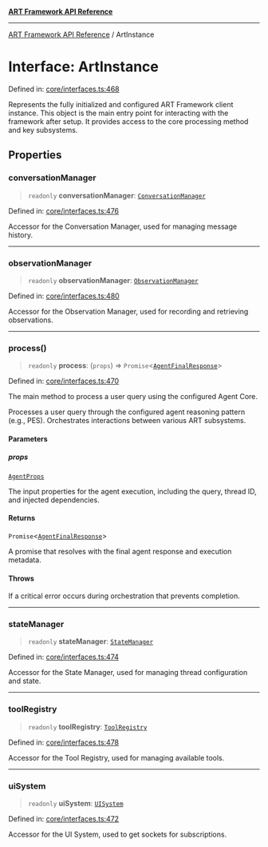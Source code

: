 [**ART Framework API Reference**](../README.md)

***

[ART Framework API Reference](../README.md) / ArtInstance

# Interface: ArtInstance

Defined in: [core/interfaces.ts:468](https://github.com/hashangit/ART/blob/d99cb328093f6dec701b3289d82d5abbf64a3736/src/core/interfaces.ts#L468)

Represents the fully initialized and configured ART Framework client instance.
This object is the main entry point for interacting with the framework after setup.
It provides access to the core processing method and key subsystems.

## Properties

### conversationManager

> `readonly` **conversationManager**: [`ConversationManager`](ConversationManager.md)

Defined in: [core/interfaces.ts:476](https://github.com/hashangit/ART/blob/d99cb328093f6dec701b3289d82d5abbf64a3736/src/core/interfaces.ts#L476)

Accessor for the Conversation Manager, used for managing message history.

***

### observationManager

> `readonly` **observationManager**: [`ObservationManager`](ObservationManager.md)

Defined in: [core/interfaces.ts:480](https://github.com/hashangit/ART/blob/d99cb328093f6dec701b3289d82d5abbf64a3736/src/core/interfaces.ts#L480)

Accessor for the Observation Manager, used for recording and retrieving observations.

***

### process()

> `readonly` **process**: (`props`) => `Promise`\<[`AgentFinalResponse`](AgentFinalResponse.md)\>

Defined in: [core/interfaces.ts:470](https://github.com/hashangit/ART/blob/d99cb328093f6dec701b3289d82d5abbf64a3736/src/core/interfaces.ts#L470)

The main method to process a user query using the configured Agent Core.

Processes a user query through the configured agent reasoning pattern (e.g., PES).
Orchestrates interactions between various ART subsystems.

#### Parameters

##### props

[`AgentProps`](AgentProps.md)

The input properties for the agent execution, including the query, thread ID, and injected dependencies.

#### Returns

`Promise`\<[`AgentFinalResponse`](AgentFinalResponse.md)\>

A promise that resolves with the final agent response and execution metadata.

#### Throws

If a critical error occurs during orchestration that prevents completion.

***

### stateManager

> `readonly` **stateManager**: [`StateManager`](StateManager.md)

Defined in: [core/interfaces.ts:474](https://github.com/hashangit/ART/blob/d99cb328093f6dec701b3289d82d5abbf64a3736/src/core/interfaces.ts#L474)

Accessor for the State Manager, used for managing thread configuration and state.

***

### toolRegistry

> `readonly` **toolRegistry**: [`ToolRegistry`](ToolRegistry.md)

Defined in: [core/interfaces.ts:478](https://github.com/hashangit/ART/blob/d99cb328093f6dec701b3289d82d5abbf64a3736/src/core/interfaces.ts#L478)

Accessor for the Tool Registry, used for managing available tools.

***

### uiSystem

> `readonly` **uiSystem**: [`UISystem`](UISystem.md)

Defined in: [core/interfaces.ts:472](https://github.com/hashangit/ART/blob/d99cb328093f6dec701b3289d82d5abbf64a3736/src/core/interfaces.ts#L472)

Accessor for the UI System, used to get sockets for subscriptions.
